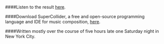 ####Listen to the result [here](https://carroway.bandcamp.com/track/its-all-in-your-head).

####Download SuperCollider, a free and open-source programming language and IDE for music composition, [here](http://supercollider.github.io/download).

####Written mostly over the course of five hours late one Saturday night in New York City. 
